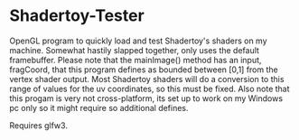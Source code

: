 # Shadertoy-Tester
OpenGL program to quickly load and test Shadertoy's shaders on my machine.
Somewhat hastily slapped together, only uses the default framebuffer.
Please note that the mainImage() method has an input, fragCoord, that this program defines as bounded between [0,1] from the vertex shader
output. Most Shadertoy shaders will do a conversion to this range of values for the uv coordinates, so this must be fixed.
Also note that this progam is very not cross-platform, its set up to work on my Windows pc only so it might require so additional defines.

Requires glfw3.

